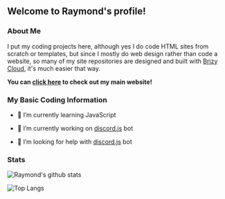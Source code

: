 ## Welcome to Raymond's profile!

### About Me

I put my coding projects here, although yes I do code HTML sites from scratch or templates, but since I mostly do web design rather than code a website, so many of my site repositories are designed and built with [Brizy Cloud](https://brizy.cloud/), it's much easier that way.

**You can [click here](https://raymond-1227.github.io) to check out my main website!**

### My Basic Coding Information

- 🌱 I’m currently learning JavaScript

- 🔭 I’m currently working on [discord.js](https://discord.js.org) bot

- 🤔 I’m looking for help with [discord.js](https://discord.js.org) bot

### Stats

![Raymond's github stats](https://github-readme-stats.vercel.app/api?username=raymond-1227&theme=dark&show_icons=true)

![Top Langs](https://github-readme-stats.vercel.app/api/top-langs/?username=raymond-1227&theme=dark)
